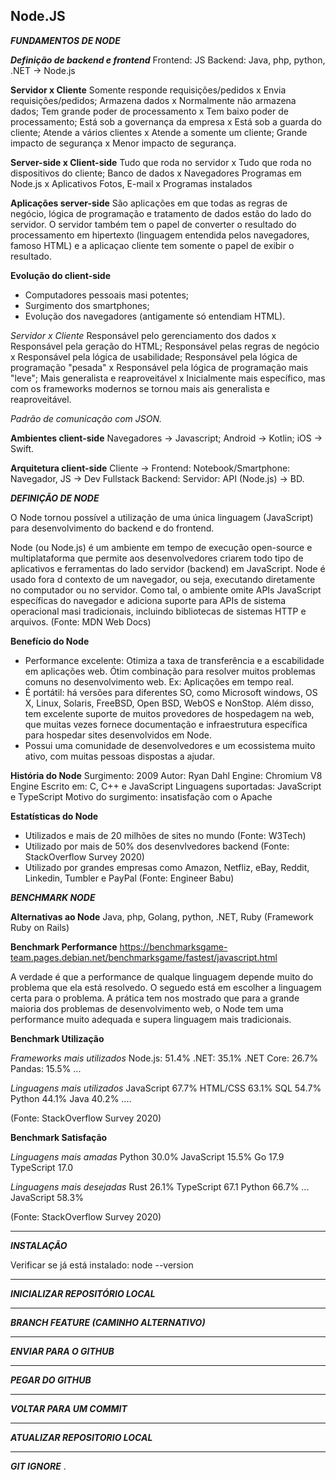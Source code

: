 ## Node.JS

***FUNDAMENTOS DE NODE***

***Definição de backend e frontend***
Frontend: JS 
Backend: Java, php, python, .NET -> Node.js

**Servidor x Cliente**
Somente responde requisições/pedidos x Envia requisições/pedidos;
Armazena dados x Normalmente não armazena dados;
Tem grande poder de processamento x Tem baixo poder de processamento;
Está sob a governança da empresa x Está sob a guarda do cliente;
Atende a vários clientes x Atende a somente um cliente;
Grande impacto de segurança x Menor impacto de segurança.

**Server-side x Client-side**
Tudo que roda no servidor x Tudo que roda no dispositivos do cliente;
Banco de dados x Navegadores
Programas em Node.js x Aplicativos
Fotos, E-mail x Programas instalados

**Aplicações server-side**
São aplicações em que todas as regras de negócio, lógica de programação e tratamento de dados estão do lado do servidor. O servidor também tem o papel de converter o resultado do processamento em hipertexto (linguagem entendida pelos navegadores, famoso HTML) e a aplicaçao cliente tem somente o papel de exibir o resultado.

**Evolução do client-side**
- Computadores pessoais masi potentes;
- Surgimento dos smartphones;
- Evolução dos navegadores (antigamente só entendiam HTML).

*Servidor x Cliente*
Responsável pelo gerenciamento dos dados x Responsável pela geração do HTML;
Responsável pelas regras de negócio x Responsável pela lógica de usabilidade;
Responsável pela lógica de programação "pesada" x Responsável pela lógica de programação mais "leve";
Mais generalista e reaproveitável x Inicialmente mais específico, mas com os frameworks modernos se tornou mais ais generalista e reaproveitável.

*Padrão de comunicação com JSON.*

**Ambientes client-side**
Navegadores -> Javascript; 
Android -> Kotlin; 
iOS -> Swift.

**Arquitetura client-side**
Cliente -> 
Frontend: Notebook/Smartphone: Navegador, JS -> 
Dev Fullstack
Backend: Servidor: API (Node.js) -> BD.


***DEFINIÇÃO DE NODE***

O Node tornou possível a utilização de uma única linguagem (JavaScript) para desenvolvimento do backend e do frontend.

Node (ou Node.js) é um ambiente em tempo de execução open-source e multiplataforma que permite aos desenvolvedores criarem todo tipo de aplicativos e ferramentas do lado servidor (backend) em JavaScript. Node é usado fora d contexto de um navegador, ou seja, executando diretamente no computador ou no servidor. Como tal, o ambiente omite APIs JavaScript específicas do navegador e adiciona suporte para APIs de sistema operacional masi tradicionais, incluindo bibliotecas de sistemas HTTP e arquivos. (Fonte: MDN Web Docs)

**Benefício do Node**
- Performance excelente: Otimiza a taxa de transferência e a escabilidade em aplicações web. Ótim combinação para resolver muitos problemas comuns no desenvolvimento web. Ex: Aplicações em tempo real.
- É portátil: há versões para diferentes SO, como Microsoft windows, OS X, Linux, Solaris, FreeBSD, Open BSD, WebOS e NonStop. Além disso, tem excelente suporte de muitos provedores de hospedagem na web, que muitas vezes fornece documentação e infraestrutura específica para hospedar sites desenvolvidos em Node.
- Possui uma comunidade de desenvolvedores e um ecossistema muito ativo, com muitas pessoas dispostas a ajudar.

**História do Node**
Surgimento: 2009
Autor: Ryan Dahl
Engine: Chromium V8 Engine
Escrito em: C, C++ e JavaScript
Linguagens suportadas: JavaScript e TypeScript
Motivo do surgimento: insatisfação com o Apache

**Estatísticas do Node**
- Utilizados e mais de 20 milhões de sites no mundo (Fonte: W3Tech)
- Utilizado por mais de 50% dos desenvlvedores backend (Fonte: StackOverflow Survey 2020)
- Utilizado por grandes empresas como Amazon, Netfliz, eBay, Reddit, Linkedin, Tumbler e PayPal (Fonte: Engineer Babu)


***BENCHMARK NODE***

**Alternativas ao Node**
Java, php, Golang, python, .NET, Ruby (Framework Ruby on Rails)

**Benchmark Performance**
https://benchmarksgame-team.pages.debian.net/benchmarksgame/fastest/javascript.html

A verdade é que a performance de qualque linguagem depende muito do problema que ela está resolvedo. O seguedo está em escolher a linguagem certa para o problema.
A prática tem nos mostrado que para a grande maioria dos problemas de desenvolvimento web, o Node tem uma performance muito adequada e supera linguagem mais tradicionais.

**Benchmark Utilização**

*Frameworks mais utilizados*
Node.js: 51.4%
.NET: 35.1%
.NET Core: 26.7%
Pandas: 15.5% ...

*Linguagens mais utilizados*
JavaScript 67.7%
HTML/CSS 63.1%
SQL 54.7%
Python 44.1%
Java 40.2% ....

(Fonte: StackOverflow Survey 2020)

**Benchmark Satisfação**

*Linguagens mais amadas*
Python 30.0%
JavaScript 15.5%
Go 17.9
TypeScript 17.0

*Linguagens mais desejadas*
Rust 26.1%
TypeScript 67.1
Python 66.7% 
...
JavaScript 58.3%

(Fonte: StackOverflow Survey 2020)






---
***INSTALAÇÃO***

Verificar se já está instalado:
    node --version


---
***INICIALIZAR REPOSITÓRIO LOCAL***


---
***BRANCH FEATURE (CAMINHO ALTERNATIVO)***



---
***ENVIAR PARA O GITHUB***



---
***PEGAR DO GITHUB***



---
***VOLTAR PARA UM COMMIT***



---
***ATUALIZAR REPOSITORIO LOCAL***

---
***GIT IGNORE***
.
